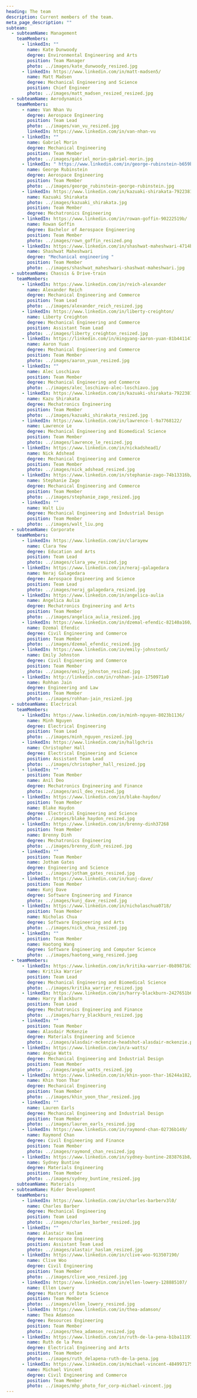 ```yaml
---
heading: The team
description: Current members of the team.
meta_page_description: ""
subteam:
  - subteamName: Management
    teamMembers:
      - linkedIn: ""
        name: Kate Dunwoody
        degree: Environmental Engineering and Arts
        position: Team Manager
        photo: ../images/kate_dunwoody_resized.jpg
      - linkedIn: https://www.linkedin.com/in/matt-madsen5/
        name: Matt Madsen
        degree: Mechanical Engineering and Science
        position: Chief Engineer
        photo: ../images/matt_madsen_resized_resized.jpg
  - subteamName: Aerodynamics
    teamMembers:
      - name: Van Nhan Vu
        degree: Aerospace Engineering
        position: Team Lead
        photo: ../images/van_vu_resized.jpg
        linkedIn: https://www.linkedin.com/in/van-nhan-vu
      - linkedIn: ""
        name: Gabriel Morin
        degree: Mechanical Engineering
        position: Team Member
        photo: ../images/gabriel_morin-gabriel-morin.jpg
      - linkedIn: " https://www.linkedin.com/in/george-rubinstein-b659b51b7"
        name: George Rubinstein
        degree: Aerospace Engineering
        position: Team Member
        photo: ../images/george_rubinstein-george-rubinstein.jpg
      - linkedIn: https://www.linkedin.com/in/kazuaki-shirakata-7922381b9
        name: Kazuaki Shirakata
        photo: ../images/kazuaki_shirakata.jpg
        position: Team Member
        degree: Mechatronics Engineering
      - linkedIn: https://www.linkedin.com/in/rowan-goffin-90222519b/
        name: Rowan Goffin
        degree: Bachelor of Aerospace Engineering
        position: Team Member
        photo: ../images/rown_goffin_resized.png
      - linkedIn: https://www.linkedin.com/in/shashwat-maheshwari-4714b11b9/
        name: Shashwat Maheshwari
        degree: "Mechanical engineering "
        position: Team Member
        photo: ../images/shashwat_maheshwari-shashwat-maheshwari.jpg
  - subteamName: Chassis & Drive-train
    teamMembers:
      - linkedIn: https://www.linkedin.com/in/reich-alexander
        name: Alexander Reich
        degree: Mechanical Engineering and Commerce
        position: Team Lead
        photo: ../images/alexander_reich_resized.jpg
      - linkedIn: https://www.linkedin.com/in/liberty-creighton/
        name: Liberty Creighton
        degree: Mechanical Engineering and Commerce
        position: Assistant Team Lead
        photo: ../images/liberty_creighton_resized.jpg
      - linkedIn: https://linkedin.com/in/mingyang-aaron-yuan-81b441147
        name: Aaron Yuan
        degree: Mechanical Engineering and Commerce
        position: Team Member
        photo: ../images/aaron_yuan_resized.jpg
      - linkedIn: ""
        name: Alec Loschiavo
        position: Team Member
        degree: Mechanical Engineering and Commerce
        photo: ../images/alec_loschiavo-alec-loschiavo.jpg
      - linkedIn: https://www.linkedin.com/in/kazuaki-shirakata-7922381b9
        name: Kazu Shirakata
        degree: Mechatronics Engineering
        position: Team Member
        photo: ../images/kazuaki_shirakata_resized.jpg
      - linkedIn: https://www.linkedin.com/in/lawrence-l-9a7768122/
        name: Lawrence Le
        degree: Mechanical Engineering and Biomedical Science
        position: Team Member
        photo: ../images/lawrence_le_resized.jpg
      - linkedIn: https://www.linkedin.com/in/nickadshead1/
        name: Nick Adshead
        degree: Mechanical Engineering and Commerce
        position: Team Member
        photo: ../images/nick_adshead_resized.jpg
      - linkedIn: https://www.linkedin.com/in/stephanie-zago-74b13316b/
        name: Stephanie Zago
        degree: Mechanical Engineering and Commerce
        position: Team Member
        photo: ../images/stephanie_zago_resized.jpg
      - linkedIn: ""
        name: Walt Liu
        degree: Mechanical Engineering and Industrial Design
        position: Team Member
        photo: ../images/walt_liu.png
  - subteamName: Corporate
    teamMembers:
      - linkedIn: https://www.linkedin.com/in/clarayew
        name: Clara Yew
        degree: Education and Arts
        position: Team Lead
        photo: ../images/clara_yew_resized.jpg
      - linkedIn: https://www.linkedin.com/in/neraj-galagedara
        name: Neraj Galagedara
        degree: Aerospace Engineering and Science
        position: Team Lead
        photo: ../images/neraj_galagedara_resized.jpg
      - linkedIn: https://www.linkedin.com/in/angelica-aulia
        name: Angelica Aulia
        degree: Mechatronics Engineering and Arts
        position: Team Member
        photo: ../images/angelica_aulia_resized.jpg
      - linkedIn: https://www.linkedin.com/in/dzemal-efendic-82140a160/
        name: Dzemal Efendic
        degree: Civil Engineering and Commerce
        position: Team Member
        photo: ../images/dzemal_efendic_resized.jpg
      - linkedIn: https://www.linkedin.com/in/emily-johnston5/
        name: Emily Johnston
        degree: Civil Engineering and Commerce
        position: Team Member
        photo: ../images/emily_johnston_resized.jpg
      - linkedIn: http://linkedin.com/in/rohhan-jain-1750971a0
        name: Rohhan Jain
        degree: Engineering and Law
        position: Team Member
        photo: ../images/rohhan-jain_resized.jpg
  - subteamName: Electrical
    teamMembers:
      - linkedIn: https://www.linkedin.com/in/minh-nguyen-8023b1136/
        name: Minh Nguyen
        degree: Electrical Engineering
        position: Team Lead
        photo: ../images/minh_nguyen_resized.jpg
      - linkedIn: https://www.linkedin.com/in/hallgchris
        name: Christopher Hall
        degree: Electrical Engineering and Science
        position: Assistant Team Lead
        photo: ../images/christopher_hall_resized.jpg
      - linkedIn: ""
        position: Team Member
        name: Anil Deo
        degree: Mechatronics Engineering and Finance
        photo: ../images/anil_deo_resized.jpg
      - linkedIn: https://www.linkedin.com/in/blake-haydon/
        position: Team Member
        name: Blake Haydon
        degree: Electrical Engineering and Science
        photo: ../images/blake_haydon_resized.jpg
      - linkedIn: https://www.linkedin.com/in/brenny-dinh37268
        position: Team Member
        name: Brenny Dinh
        degree: Mechatronics Engineering
        photo: ../images/brenny_dinh_resized.jpg
      - linkedIn: ""
        position: Team Member
        name: Jotham Gates
        degree: Engineering and Science
        photo: ../images/jotham_gates_resized.jpg
      - linkedIn: https://www.linkedin.com/in/kunj-dave/
        position: Team Member
        name: Kunj Dave
        degree: Software Engineering and Finance
        photo: ../images/kunj_dave_resized.jpg
      - linkedIn: https://www.linkedin.com/in/nicholaschua0718/
        position: Team Member
        name: Nicholas Chua
        degree: Software Engineering and Arts
        photo: ../images/nick_chua_resized.jpg
      - linkedIn: ""
        position: Team Member
        name: Haotong Wang
        degree: Software Engineering and Computer Science
        photo: ../images/haotong_wang_resized.jpeg
  - teamMembers:
      - linkedIn: https://www.linkedin.com/in/kritika-warrier-0b8987163
        name: Kritika Warrier
        position: Team Lead
        degree: Mechanical Engineering and Biomedical Science
        photo: ../images/kritika_warrier_resized.jpg
      - linkedIn: https://www.linkedin.com/in/harry-blackburn-2427651b6/
        name: Harry Blackburn
        position: Team Lead
        degree: Mechatronics Engineering and Finance
        photo: ../images/harry_blackburn_resized.jpg
      - linkedIn: ""
        position: Team Member
        name: Alasdair McKenzie
        degree: Materials Engineering and Science
        photo: ../images/alasdair-mckenzie-headshot-alasdair-mckenzie.png
      - linkedIn: https://www.linkedin.com/in/a-watts/
        name: Angie Watts
        degree: Mechanical Engineering and Industrial Design
        position: Team Member
        photo: ../images/angie_watts_resized.jpg
      - linkedIn: https://www.linkedin.com/in/khin-yoon-thar-16244a182/
        name: Khin Yoon Thar
        degree: Mechanical Engineering
        position: Team Member
        photo: ../images/khin_yoon_thar_resized.jpg
      - linkedIn: ""
        name: Lauren Earls
        degree: Mechanical Engineering and Industrial Design
        position: Team Member
        photo: ../images/lauren_earls_resized.jpg
      - linkedIn: https://www.linkedin.com/in/raymond-chan-02736b149/
        name: Raymond Chan
        degree: Civil Engineering and Finance
        position: Team Member
        photo: ../images/raymond_chan_resized.jpg
      - linkedIn: https://www.linkedin.com/in/sydney-buntine-2838761b8/
        name: Sydney Buntine
        degree: Materials Engineering
        position: Team Member
        photo: ../images/sydney_buntine_resized.jpg
    subteamName: Materials
  - subteamName: Rider Development
    teamMembers:
      - linkedIn: https://www.linkedin.com/in/charles-barberv3l0/
        name: Charles Barber
        degree: Mechanical Engineering
        position: Team Lead
        photo: ../images/charles_barber_resized.jpg
      - linkedIn: ""
        name: Alastair Haslam
        degree: Aerospace Engineering
        position: Assistant Team Lead
        photo: ../images/alastair_haslam_resized.jpg
      - linkedIn: https://www.linkedin.com/in/clive-woo-913507190/
        name: Clive Woo
        degree: Civil Engineering
        position: Team Member
        photo: ../images/clive_woo_resized.jpg
      - linkedIn: https://www.linkedin.com/in/ellen-lowery-128885107/
        name: Ellen Lowery
        degree: Masters of Data Science
        position: Team Member
        photo: ../images/ellen_lowery_resized.jpg
      - linkedIn: https://www.linkedin.com/in/thea-adamson/
        name: Thea Adamson
        degree: Resources Engineering
        position: Team Member
        photo: ../images/thea_adamson_resized.jpg
      - linkedIn: https://www.linkedin.com/in/ruth-de-la-pena-b1ba11191/
        name: Ruth de la Pena
        degree: Electrical Engineering and Arts
        position: Team Member
        photo: ../images/ruth_delapena-ruth-de-la-pena.jpg
      - linkedIn: https://www.linkedin.com/in/michael-vincent-484997175/
        name: Michael Vincent
        degree: Civil Engineering and Commerce
        position: Team Member
        photo: ../images/mhp_photo_for_corp-michael-vincent.jpg
---
```

